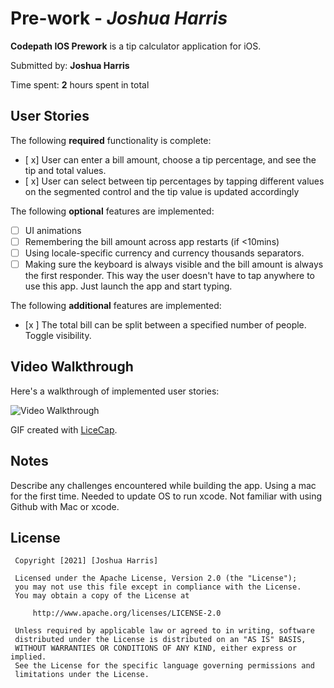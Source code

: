  # Pre-work - *Joshua Harris*

 **Codepath IOS Prework** is a tip calculator application for iOS.

 Submitted by: **Joshua Harris**

 Time spent: **2** hours spent in total

 ## User Stories

 The following **required** functionality is complete:

 * [ x] User can enter a bill amount, choose a tip percentage, and see the tip and total values.
 * [ x] User can select between tip percentages by tapping different values on the segmented control and the tip value is updated accordingly

 The following **optional** features are implemented:

 * [ ] UI animations
 * [ ] Remembering the bill amount across app restarts (if <10mins)
 * [ ] Using locale-specific currency and currency thousands separators.
 * [ ] Making sure the keyboard is always visible and the bill amount is always the first responder. This way the user doesn't have to tap anywhere to use this app. Just launch the app and start typing.

 The following **additional** features are implemented:

 - [x ] The total bill can be split between a specified number of people. Toggle visibility.

 ## Video Walkthrough

 Here's a walkthrough of implemented user stories:

 <img src='http://i.imgur.com/link/to/your/gif/file.gif' title='Video Walkthrough' width='' alt='Video Walkthrough' />

 GIF created with [LiceCap](http://www.cockos.com/licecap/).

 ## Notes

 Describe any challenges encountered while building the app. Using a mac for the first time. Needed to update OS to run xcode. Not familiar with using Github with Mac or xcode. 

 ## License

     Copyright [2021] [Joshua Harris]

     Licensed under the Apache License, Version 2.0 (the "License");
     you may not use this file except in compliance with the License.
     You may obtain a copy of the License at

         http://www.apache.org/licenses/LICENSE-2.0

     Unless required by applicable law or agreed to in writing, software
     distributed under the License is distributed on an "AS IS" BASIS,
     WITHOUT WARRANTIES OR CONDITIONS OF ANY KIND, either express or implied.
     See the License for the specific language governing permissions and
     limitations under the License.
